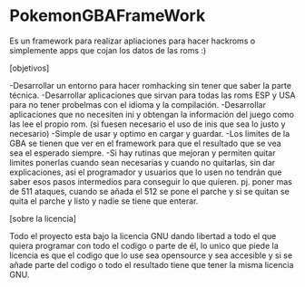 # PokemonGBAFrameWork
Es un framework para realizar apliaciones para hacer hackroms o simplemente apps que cojan los datos de las roms :)

[objetivos]

-Desarrollar un entorno para hacer romhacking sin tener que saber la parte técnica.
-Desarrollar aplicaciones que sirvan para todas las roms ESP y USA para no tener probelmas con el idioma y la compilación.
-Desarrollar aplicaciones que no necesiten ini y obtengan la información del juego como las lee el propio rom.
(si fuesen necesario el uso de inis que sea lo justo y necesario)
-Simple de usar y optimo en cargar y guardar.
-Los limites de la GBA se tienen que ver en el framework para que el resultado que se vea sea el esperado siempre.
-Si hay rutinas que mejoran y permiten quitar limites ponerlas cuando sean necesarias y cuando no quitarlas, sin dar explicaciones,
asi el programador y usuarios que lo usen no tendrán que saber esos pasos intermedios para conseguir lo que quieren.
pj. poner mas de 511 ataques, cuando se añada el 512 se pone el parche y si se quitan se quita el parche y listo y nadie se tiene que enterar.


[sobre la licencia]

Todo el proyecto esta bajo la licencia GNU dando libertad a todo el que quiera programar con todo el codigo o parte de él,
lo unico que piede la licencia es que el codigo que lo use sea opensource y sea accesible y si se añade parte del codigo o 
todo el resultado tiene que tener la misma licencia GNU.
